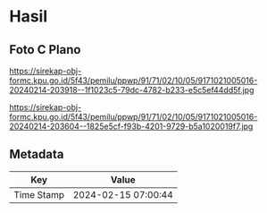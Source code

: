 # Hasil

## Foto C Plano

https://sirekap-obj-formc.kpu.go.id/5f43/pemilu/ppwp/91/71/02/10/05/9171021005016-20240214-203918--1f1023c5-79dc-4782-b233-e5c5ef44dd5f.jpg

https://sirekap-obj-formc.kpu.go.id/5f43/pemilu/ppwp/91/71/02/10/05/9171021005016-20240214-203604--1825e5cf-f93b-4201-9729-b5a1020019f7.jpg


## Metadata

| Key        | Value               |
| ---------- | ------------------- |
| Time Stamp | 2024-02-15 07:00:44 |



